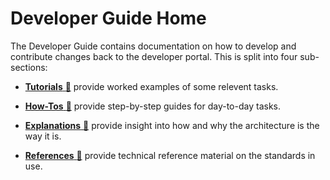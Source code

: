 # Developer Guide Home

The Developer Guide contains documentation on how to develop and contribute changes back to the developer portal. This is split into four sub-sections:

- [**Tutorials** :link:](tutorials/index.md) provide worked examples of some relevent tasks.

- [**How-Tos** :link:](how-tos/index.md) provide step-by-step guides for day-to-day tasks.

- [**Explanations** :link:](explanations/index.md) provide insight into how and why the architecture is the way it is.

- [**References** :link:](references/index.md) provide technical reference material on the standards in use.
